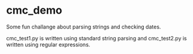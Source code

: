 # cmc_demo
Some fun challange about parsing strings and checking dates.


cmc_test1.py is written using standard string parsing and cmc_test2.py is written using regular expressions. 

